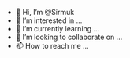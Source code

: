 - 👋 Hi, I’m @Sirmuk
- 👀 I’m interested in ...
- 🌱 I’m currently learning ...
- 💞️ I’m looking to collaborate on ...
- 📫 How to reach me ...

<!---
Sirmuk/Sirmuk is a ✨ special ✨ repository because its `README.md` (this file) appears on your GitHub profile.
You can click the Preview link to take a look at your changes.
--->
